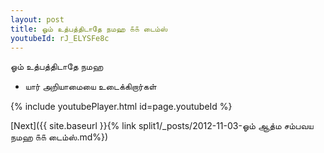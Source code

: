 ```yaml
---
layout: post
title: ஓம் உத்பத்திடாதே நமஹ ௧௧ டைம்ஸ்
youtubeId: rJ_ELYSFe8c
---
```

 
 
 ஓம் உத்பத்திடாதே நமஹ  
 
 -  யார் அறியாமையை உடைக்கிறார்கள் 
 
  
 
  
 
 
 
 
 
 


{% include youtubePlayer.html id=page.youtubeId %}
 
[Next]({{ site.baseurl }}{% link  split1/_posts/2012-11-03-ஓம் ஆத்ம சம்பவய நமஹ ௧௧ டைம்ஸ்.md%})
 
